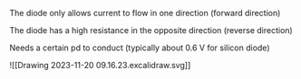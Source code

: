 
The diode only allows current to flow in one direction (forward direction)

The diode has a high resistance in the opposite direction (reverse direction)

Needs a certain pd to conduct (typically about 0.6 V for silicon diode)

![[Drawing 2023-11-20 09.16.23.excalidraw.svg]]